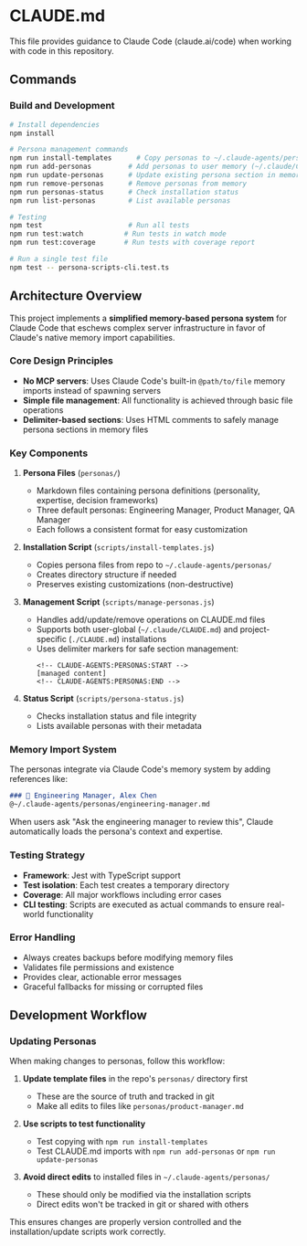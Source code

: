 # CLAUDE.md

This file provides guidance to Claude Code (claude.ai/code) when working with code in this repository.

## Commands

### Build and Development
```bash
# Install dependencies
npm install

# Persona management commands
npm run install-templates      # Copy personas to ~/.claude-agents/personas/
npm run add-personas         # Add personas to user memory (~/.claude/CLAUDE.md)
npm run update-personas      # Update existing persona section in memory
npm run remove-personas      # Remove personas from memory
npm run personas-status      # Check installation status
npm run list-personas        # List available personas

# Testing
npm test                     # Run all tests
npm run test:watch          # Run tests in watch mode
npm run test:coverage       # Run tests with coverage report

# Run a single test file
npm test -- persona-scripts-cli.test.ts
```

## Architecture Overview

This project implements a **simplified memory-based persona system** for Claude Code that eschews complex server infrastructure in favor of Claude's native memory import capabilities.

### Core Design Principles
- **No MCP servers**: Uses Claude Code's built-in `@path/to/file` memory imports instead of spawning servers
- **Simple file management**: All functionality is achieved through basic file operations
- **Delimiter-based sections**: Uses HTML comments to safely manage persona sections in memory files

### Key Components

1. **Persona Files** (`personas/`)
   - Markdown files containing persona definitions (personality, expertise, decision frameworks)
   - Three default personas: Engineering Manager, Product Manager, QA Manager
   - Each follows a consistent format for easy customization

2. **Installation Script** (`scripts/install-templates.js`)
   - Copies persona files from repo to `~/.claude-agents/personas/`
   - Creates directory structure if needed
   - Preserves existing customizations (non-destructive)

3. **Management Script** (`scripts/manage-personas.js`)
   - Handles add/update/remove operations on CLAUDE.md files
   - Supports both user-global (`~/.claude/CLAUDE.md`) and project-specific (`./CLAUDE.md`) installations
   - Uses delimiter markers for safe section management:
     ```
     <!-- CLAUDE-AGENTS:PERSONAS:START -->
     [managed content]
     <!-- CLAUDE-AGENTS:PERSONAS:END -->
     ```

4. **Status Script** (`scripts/persona-status.js`)
   - Checks installation status and file integrity
   - Lists available personas with their metadata

### Memory Import System

The personas integrate via Claude Code's memory system by adding references like:
```markdown
### 📐 Engineering Manager, Alex Chen
@~/.claude-agents/personas/engineering-manager.md
```

When users ask "Ask the engineering manager to review this", Claude automatically loads the persona's context and expertise.

### Testing Strategy

- **Framework**: Jest with TypeScript support
- **Test isolation**: Each test creates a temporary directory
- **Coverage**: All major workflows including error cases
- **CLI testing**: Scripts are executed as actual commands to ensure real-world functionality

### Error Handling

- Always creates backups before modifying memory files
- Validates file permissions and existence
- Provides clear, actionable error messages
- Graceful fallbacks for missing or corrupted files

## Development Workflow

### Updating Personas
When making changes to personas, follow this workflow:

1. **Update template files** in the repo's `personas/` directory first
   - These are the source of truth and tracked in git
   - Make all edits to files like `personas/product-manager.md`

2. **Use scripts to test functionality**
   - Test copying with `npm run install-templates`
   - Test CLAUDE.md imports with `npm run add-personas` or `npm run update-personas`

3. **Avoid direct edits** to installed files in `~/.claude-agents/personas/`
   - These should only be modified via the installation scripts
   - Direct edits won't be tracked in git or shared with others

This ensures changes are properly version controlled and the installation/update scripts work correctly.